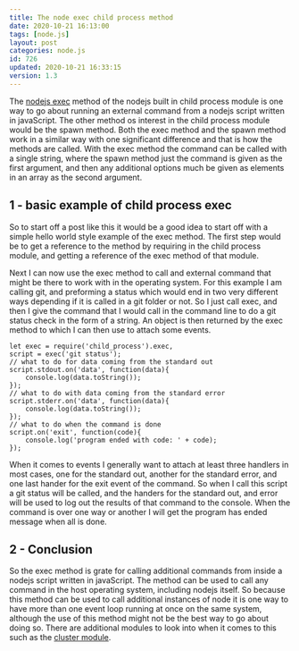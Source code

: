 ```yaml
---
title: The node exec child process method
date: 2020-10-21 16:13:00
tags: [node.js]
layout: post
categories: node.js
id: 726
updated: 2020-10-21 16:33:15
version: 1.3
---
```


The [nodejs exec](https://nodejs.org/api/child_process.html#child_process_child_process_exec_command_options_callback) method of the nodejs built in child process module is one way to go about running an external command from a nodejs script written in javaScript. The other method os interest in the child process module would be the spawn method. Both the exec method and the spawn method work in a similar way with one significant difference and that is how the methods are called. With the exec method the command can be called with a single string, where the spawn method just the command is given as the first argument, and then any additional options much be given as elements in an array as the second argument.

<!-- more -->

## 1 - basic example of child process exec

So to start off a post like this it would be a good idea to start off with a simple hello world style example of the exec method. The first step would be to get a reference to the method by requiring in the child process module, and getting a reference of the exec method of that module. 

Next I can now use the exec method to call and external command that might be there to work with in the operating system. For this example I am calling git, and preforming a status which would end in two very different ways depending if it is called in a git folder or not. So I just call exec, and then I give the command that I would call in the command line to do a git status check in the form of a string. An object is then returned by the exec method to which I can then use to attach some events.


```
let exec = require('child_process').exec,
script = exec('git status');
// what to do for data coming from the standard out
script.stdout.on('data', function(data){
    console.log(data.toString());
});
// what to do with data coming from the standard error
script.stderr.on('data', function(data){
    console.log(data.toString());
});
// what to do when the command is done
script.on('exit', function(code){
    console.log('program ended with code: ' + code);
});
```

When it comes to events I generally want to attach at least three handlers in most cases, one for the standard out, another for the standard error, and one last hander for the exit event of the command. So when I call this script a git status will be called, and the handers for the standard out, and error will be used to log out the results of that command to the console. When the command is over one way or another I will get the program has ended message when all is done.

## 2 - Conclusion

So the exec method is grate for calling additional commands from inside a nodejs script written in javaScript. The method can be used to call any command in the host operating system, including nodejs itself. So because this method can be used to call additional instances of node it is one way to have more than one event loop running at once on the same system, although the use of this method might not be the best way to go about doing so. There are additional modules to look into when it comes to this such as the [cluster module](https://nodejs.org/api/cluster.html).
